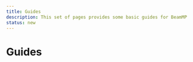 ```yaml
---
title: Guides
description: This set of pages provides some basic guides for BeamMP
status: new
---
```


# Guides